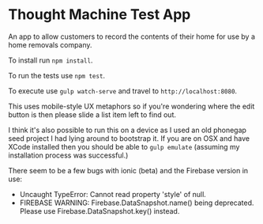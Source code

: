 Thought Machine Test App
========================

An app to allow customers to record the contents of their home for use by
a home removals company.

To install run `npm install`.

To run the tests use `npm test`.

To execute use `gulp watch-serve` and travel to `http://localhost:8080`.

This uses mobile-style UX metaphors so if you're wondering where the edit button
is then please slide a list item left to find out.

I think it's also possible to run this on a device as I used an old phonegap
seed project I had lying around to bootstrap it. If you are on OSX and have XCode
installed then you should be able to `gulp emulate` (assuming my installation
process was successful.)

There seem to be a few bugs with ionic (beta) and the Firebase version in use:
 - Uncaught TypeError: Cannot read property 'style' of null.
 - FIREBASE WARNING: Firebase.DataSnapshot.name() being deprecated.
   Please use Firebase.DataSnapshot.key() instead.
